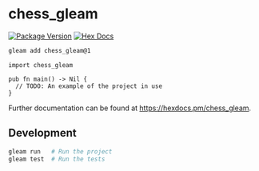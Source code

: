 # chess_gleam

[![Package Version](https://img.shields.io/hexpm/v/chess_gleam)](https://hex.pm/packages/chess_gleam)
[![Hex Docs](https://img.shields.io/badge/hex-docs-ffaff3)](https://hexdocs.pm/chess_gleam/)

```sh
gleam add chess_gleam@1
```
```gleam
import chess_gleam

pub fn main() -> Nil {
  // TODO: An example of the project in use
}
```

Further documentation can be found at <https://hexdocs.pm/chess_gleam>.

## Development

```sh
gleam run   # Run the project
gleam test  # Run the tests
```
